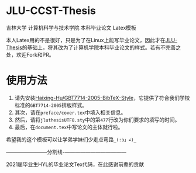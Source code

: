 # JLU-CCST-Thesis
吉林大学 计算机科学与技术学院 本科毕业论文 Latex模板

本人Latex用的不是很好，只是为了在Linux上能写毕业论文，因此才在[JLU-Thesis](https://code.google.com/archive/p/jlu-thesis/)的基础上，将其改为了计算机学院本科毕业论文的样式。若有不完善之处，欢迎Fork和PR。

# 使用方法

1. 请先安装[Haixing-Hu/GBT7714-2005-BibTeX-Style](https://github.com/Haixing-Hu/GBT7714-2005-BibTeX-Style)，它提供了符合我们学校标准的`GBT7714-2005`排版样式。
2. 其次，请在`preface/cover.tex`中填入相关信息。
3. 然后，请将`jluthesisUTF8.sty`中的第`477`行改为你们要求的填写的时间。
4. 最后，在`document.tex`中写论文的主体就行啦。

希望我的这个模板可以让学弟学妹们少走点弯路`_(:з」∠)_`

————————分割线-————————————

2021届毕业生HYL的毕业论文Tex代码，在此感谢前辈的贡献
